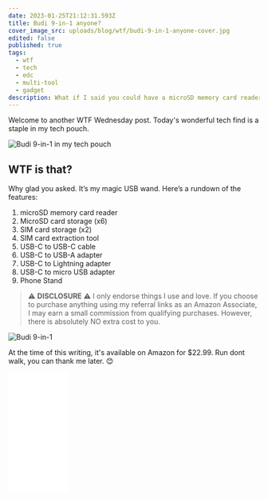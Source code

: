 ```yaml
---
date: 2023-01-25T21:12:31.593Z
title: Budi 9-in-1 anyone?
cover_image_src: uploads/blog/wtf/budi-9-in-1-anyone-cover.jpg
edited: false
published: true
tags:
  - wtf
  - tech
  - edc
  - multi-tool
  - gadget
description: What if I said you could have a microSD memory card reader that can store microSD cards, SIM cards, a SIM card extraction tool, a USB-C to USB-C cable, a USB A, Lightning, and micro USB adapter, and even has a phone stand
---
```


Welcome to another WTF Wednesday post. Today's wonderful tech find is a staple in my tech pouch.

<img src="https://res.cloudinary.com/shecodez/image/upload/v1674702894/vvifi_fyi%20blog/budi-9-in-1_in_tech_pouch.jpg" alt="Budi 9-in-1 in my tech pouch" />

## WTF is that? 
Why glad you asked. It’s my magic USB wand. Here’s a rundown of the features:

1. microSD memory card reader
2. MicroSD card storage (x6)
3. SIM card storage (x2)
4. SIM card extraction tool
5. USB-C to USB-C cable
6. USB-C to USB-A adapter
7. USB-C to Lightning adapter
8. USB-C to micro USB adapter
9. Phone Stand

> ⚠️ **DISCLOSURE** ⚠️ I only endorse things I use and love. If you choose to purchase anything using my referral links as an Amazon Associate, I may earn a small commission from qualifying purchases. However, there is absolutely NO extra cost to you.

<img src="https://res.cloudinary.com/shecodez/image/upload/v1674699667/vvifi_fyi%20blog/budi-9in1-usb-reader.jpg" alt="Budi 9-in-1" />

At the time of this writing, it's available on Amazon for $22.99. Run dont walk, you can thank me later. 😊

<iframe sandbox="allow-popups allow-scripts allow-modals allow-forms allow-same-origin" style="width:120px;height:240px;" marginwidth="0" marginheight="0" scrolling="no" frameborder="0" src="//ws-na.amazon-adsystem.com/widgets/q?ServiceVersion=20070822&OneJS=1&Operation=GetAdHtml&MarketPlace=US&source=ss&ref=as_ss_li_til&ad_type=product_link&tracking_id=vvifi_fyi-20&language=en_US&marketplace=amazon&region=US&placement=B09HPP75RS&asins=B09HPP75RS&linkId=bb17283dfc2aa0a4ad4a74713e6289ba&show_border=true&link_opens_in_new_window=true"></iframe>
